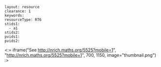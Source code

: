 ````
layout: resource
clearance: 1
keywords:
resourceType: RT6
stids1: 
  - a1
stids2:
pvids1:
pvids2:

````

<:= iframe("See http://nrich.maths.org/5525?mobile=1", "http://nrich.maths.org/5525?mobile=1", 700, 1150, image="thumbnail.png") :>

